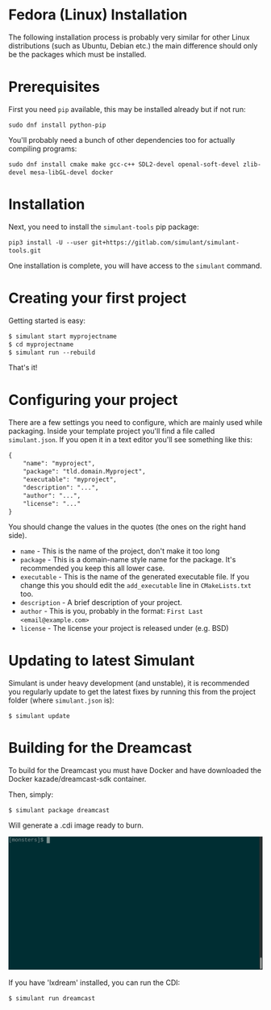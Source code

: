 # Fedora (Linux) Installation

The following installation process is probably very similar for other Linux distributions (such as Ubuntu, Debian etc.) the main difference should
only be the packages which must be installed.

# Prerequisites

First you need `pip` available, this may be installed already but if not run:

```
sudo dnf install python-pip
```

You'll probably need a bunch of other dependencies too for actually compiling programs:

```
sudo dnf install cmake make gcc-c++ SDL2-devel openal-soft-devel zlib-devel mesa-libGL-devel docker
```

# Installation

Next, you need to install the `simulant-tools` pip package:

```
pip3 install -U --user git+https://gitlab.com/simulant/simulant-tools.git
```

One installation is complete, you will have access to the `simulant` command.


# Creating your first project

Getting started is easy:

```
$ simulant start myprojectname
$ cd myprojectname
$ simulant run --rebuild
```

That's it!

# Configuring your project

There are a few settings you need to configure, which are mainly used while packaging. Inside
your template project you'll find a file called `simulant.json`. If you open it in a text editor
you'll see something like this:

```
{
    "name": "myproject",
    "package": "tld.domain.Myproject",
    "executable": "myproject",
    "description": "...",
    "author": "...",
    "license": "..."
}
```

You should change the values in the quotes (the ones on the right hand side).

 - `name` - This is the name of the project, don't make it too long
 - `package` - This is a domain-name style name for the package. It's recommended you keep this
 all lower case.
 - `executable` - This is the name of the generated executable file. If you change this you 
 should edit the `add_executable` line in `CMakeLists.txt` too.
 - `description` - A brief description of your project.
 - `author` - This is you, probably in the format: `First Last <email@example.com>`
 - `license` - The license your project is released under (e.g. BSD)


# Updating to latest Simulant

Simulant is under heavy development (and unstable), it is recommended you regularly update to get the latest fixes by running this from the project folder (where `simulant.json` is):

```
$ simulant update
```

# Building for the Dreamcast

To build for the Dreamcast you must have Docker and have downloaded the Docker kazade/dreamcast-sdk container.

Then, simply:

```
$ simulant package dreamcast
```

Will generate a .cdi image ready to burn. 

![Dreamcast package](images/dreamcast_package.gif)

If you have 'lxdream' installed, you can run the CDI:

```
$ simulant run dreamcast
```
